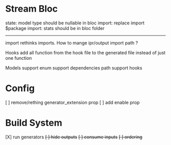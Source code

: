 # Stream Bloc
state: model type should be nullable in bloc
import: replace import $package
import: stats should be in bloc folder



-----
import
  rethinks imports. How to mange ipr/output import path ?

Hooks
  add all function from the hook file to the generated file instead of just one function

Models
  support enum
  support dependencies path
  support hooks

# Config
[ ] remove/rething generator_extension prop
[ ] add enable prop

# Build System
[X] run generators
  ~~[ ] hide outputs~~
  ~~[ ] consume inputs~~
  ~~[ ] ordering~~

